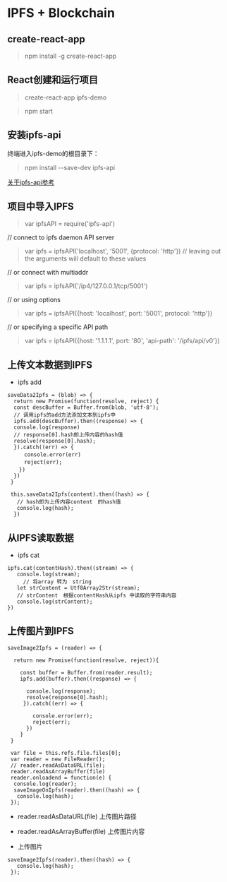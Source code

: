 # IPFS + Blockchain

## create-react-app 

> npm install -g create-react-app

## React创建和运行项目

> create-react-app ipfs-demo

> npm start

## 安装ipfs-api

终端进入ipfs-demo的根目录下：

> npm install --save-dev ipfs-api

[关于ipfs-api参考](https://github.com/ipfs/js-ipfs-api)

## 项目中导入IPFS

> var ipfsAPI = require('ipfs-api')

  // connect to ipfs daemon API server
> var ipfs = ipfsAPI('localhost', '5001', {protocol: 'http'}) // leaving out the arguments will default to these values

  // or connect with multiaddr
> var ipfs = ipfsAPI('/ip4/127.0.0.1/tcp/5001')

  // or using options
> var ipfs = ipfsAPI({host: 'localhost', port: '5001', protocol: 'http'})

  // or specifying a specific API path
> var ipfs = ipfsAPI({host: '1.1.1.1', port: '80', 'api-path': '/ipfs/api/v0'})

## 上传文本数据到IPFS

* ipfs add

```
saveData2Ipfs = (blob) => {
  return new Promise(function(resolve, reject) {
  const descBuffer = Buffer.from(blob, 'utf-8');
  // 调用ipfs的add方法添加文本到ipfs中
  ipfs.add(descBuffer).then((response) => {
  console.log(response)
  // response[0].hash即上传内容的hash值
  resolve(response[0].hash);
  }).catch((err) => {
  　　console.error(err)
  　　reject(err);
  　})
  })
 }

```

```
 this.saveData2Ipfs(content).then((hash) => {
   // hash即为上传内容content　的hash值
   console.log(hash);
  })
```

## 从IPFS读取数据

* ipfs cat

```
ipfs.cat(contentHash).then((stream) => {
   console.log(stream);
　　　// 将array 转为　string
   let strContent = Utf8Array2Str(stream);
   // strContent　根据contentHash从ipfs 中读取的字符串内容
   console.log(strContent);
})

```

## 上传图片到IPFS

```
saveImage2Ipfs = (reader) => {
 
  return new Promise(function(resolve, reject)){

    const buffer = Buffer.from(reader.result);
    ipfs.add(buffer).then((response) => {

      console.log(response);
      resolve(response[0].hash);
     }).catch((err) => {

        console.error(err);
        reject(err);
      })
    }
 }

```

```
 var file = this.refs.file.files[0];
 var reader = new FileReader();
 // reader.readAsDataURL(file);
 reader.readAsArrayBuffer(file)
 reader.onloadend = function(e) {
  console.log(reader);
  saveImageOnIpfs(reader).then((hash) => {
   console.log(hash);
 });

```
* reader.readAsDataURL(file) 上传图片路径

* reader.readAsArrayBuffer(file) 上传图片内容

* 上传图片

```
saveImage2Ipfs(reader).then((hash) => {
   console.log(hash);
 });

```










































